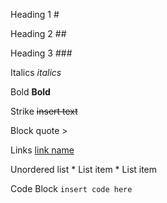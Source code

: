 Heading 1	#

Heading 2	## 

Heading 3	###

Italics	*italics*

Bold	**Bold**

Strike	~~insert text~~

Block quote	>

Links	[link name](link.com)

Unordered list	* List item * List 
item

Code Block	`insert code here`